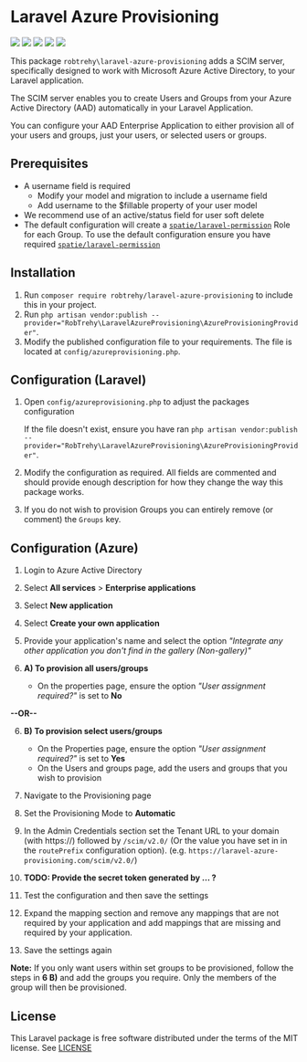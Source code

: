 # Laravel Azure Provisioning
![](https://img.shields.io/github/workflow/status/RobTrehy/LaravelAzureProvisioning/Unit%20Tests?style=flat-square)
![](https://img.shields.io/github/license/RobTrehy/LaravelAzureProvisioning?style=flat-square)
![](https://img.shields.io/github/languages/code-size/RobTrehy/LaravelAzureProvisioning?style=flat-square)
![](https://img.shields.io/packagist/v/robtrehy/laravel-azure-provisioning?style=flat-square)
![](https://img.shields.io/packagist/dt/robtrehy/laravel-azure-provisioning?style=flat-square)

This package `robtrehy\laravel-azure-provisioning` adds a SCIM server, specifically designed to work with Microsoft Azure Active Directory, to your Laravel application.

The SCIM server enables you to create Users and Groups from your Azure Active Directory (AAD) automatically in your Laravel Application.

You can configure your AAD Enterprise Application to either provision all of your users and groups, just your users, or selected users or groups.

## Prerequisites
- A username field is required
  - Modify your model and migration to include a username field
  - Add username to the $fillable property of your user model
- We recommend use of an active/status field for user soft delete
- The default configuration will create a [`spatie/laravel-permission`](https://spatie.be/docs/laravel-permission/v4/installation-laravel) Role for each Group. To use the default configuration ensure you have required [`spatie/laravel-permission`](https://spatie.be/docs/laravel-permission/v4/installation-laravel)

## Installation
1. Run `composer require robtrehy/laravel-azure-provisioning` to include this in your project.
2. Run `php artisan vendor:publish --provider="RobTrehy\LaravelAzureProvisioning\AzureProvisioningProvider"`.
3. Modify the published configuration file to your requirements. The file is located at `config/azureprovisioning.php`.

## Configuration (Laravel)
1. Open `config/azureprovisioning.php` to adjust the packages configuration

    If the file doesn't exist, ensure you have ran `php artisan vendor:publish --provider="RobTrehy\LaravelAzureProvisioning\AzureProvisioningProvider"`.

2. Modify the configuration as required. All fields are commented and should provide enough description for how they change the way this package works.

3. If you do not wish to provision Groups you can entirely remove (or comment) the `Groups` key.

## Configuration (Azure)
1. Login to Azure Active Directory
2. Select **All services** > **Enterprise applications**
3. Select **New application**
4. Select **Create your own application**
5. Provide your application's name and select the option _"Integrate any other application you don't find in the gallery (Non-gallery)"_

6. **A) To provision all users/groups**
    - On the properties page, ensure the option _"User assignment required?"_ is set to **No**

**--OR--**

6. **B) To provision select users/groups**
    - On the Properties page, ensure the option _"User assignment required?"_ is set to **Yes**
    - On the Users and groups page, add the users and groups that you wish to provision


7. Navigate to the Provisioning page
8. Set the Provisioning Mode to **Automatic**
9. In the Admin Credentials section set the Tenant URL to your domain (with https://) followed by `/scim/v2.0/` (Or the value you have set in in the `routePrefix` configuration option). (e.g. `https://laravel-azure-provisioning.com/scim/v2.0/`)
10. **TODO: Provide the secret token generated by ... ?**
11. Test the configuration and then save the settings
12. Expand the mapping section and remove any mappings that are not required by your application and add mappings that are missing and required by your application.
13. Save the settings again

**Note:** If you only want users within set groups to be provisioned, follow the steps in **6 B)** and add the groups you require. Only the members of the group will then be provisioned.


## License
This Laravel package is free software distributed under the terms of the MIT license. See [LICENSE](LICENSE)
